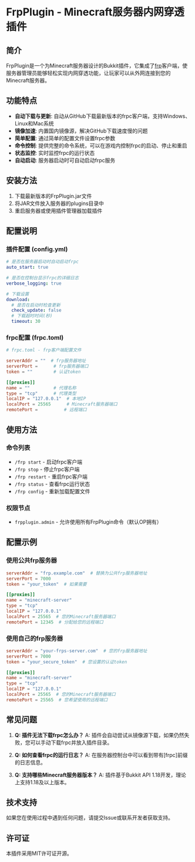 # FrpPlugin - Minecraft服务器内网穿透插件

## 简介

FrpPlugin是一个为Minecraft服务器设计的Bukkit插件，它集成了[frp](https://github.com/fatedier/frp)客户端，使服务器管理员能够轻松实现内网穿透功能，让玩家可以从外网连接到您的Minecraft服务器。

## 功能特点

- **自动下载与更新**: 自动从GitHub下载最新版本的frpc客户端，支持Windows、Linux和Mac系统
- **镜像加速**: 内置国内镜像源，解决GitHub下载速度慢的问题
- **简单配置**: 通过简单的配置文件设置frpc参数
- **命令控制**: 提供完整的命令系统，可以在游戏内控制frpc的启动、停止和重启
- **状态监控**: 实时监控frpc的运行状态
- **自动启动**: 服务器启动时可自动启动frpc服务

## 安装方法

1. 下载最新版本的FrpPlugin.jar文件
2. 将JAR文件放入服务器的plugins目录中
3. 重启服务器或使用插件管理器加载插件

## 配置说明

### 插件配置 (config.yml)

```yaml
# 是否在服务器启动时自动启动frpc
auto_start: true

# 是否在控制台显示frpc的详细日志
verbose_logging: true

# 下载设置
download:
  # 是否在启动时检查更新
  check_update: false
  # 下载超时时间(秒)
  timeout: 30
```

### frpc配置 (frpc.toml)

```toml
# frpc.toml - frp客户端配置文件

serverAddr = ""  # frp服务器地址
serverPort =      # frp服务器端口
token = ""        # 认证token

[[proxies]]
name = ""         # 代理名称
type = "tcp"      # 代理类型
localIP = "127.0.0.1"  # 本地IP
localPort = 25565      # Minecraft服务器端口
remotePort =          # 远程端口
```

## 使用方法

### 命令列表

- `/frp start` - 启动frpc客户端
- `/frp stop` - 停止frpc客户端
- `/frp restart` - 重启frpc客户端
- `/frp status` - 查看frpc运行状态
- `/frp config` - 重新加载配置文件

### 权限节点

- `frpplugin.admin` - 允许使用所有FrpPlugin命令（默认OP拥有）

## 配置示例

### 使用公共frp服务器

```toml
serverAddr = "frp.example.com"  # 替换为公共frp服务器地址
serverPort = 7000
token = "your_token"  # 如果需要

[[proxies]]
name = "minecraft-server"
type = "tcp"
localIP = "127.0.0.1"
localPort = 25565  # 您的Minecraft服务器端口
remotePort = 12345  # 分配给您的远程端口
```

### 使用自己的frp服务器

```toml
serverAddr = "your-frps-server.com"  # 您的frp服务器地址
serverPort = 7000
token = "your_secure_token"  # 您设置的认证token

[[proxies]]
name = "minecraft-server"
type = "tcp"
localIP = "127.0.0.1"
localPort = 25565  # 您的Minecraft服务器端口
remotePort = 25565  # 您希望使用的远程端口
```

## 常见问题

1. **Q: 插件无法下载frpc怎么办？**
   A: 插件会自动尝试从镜像源下载，如果仍然失败，您可以手动下载frpc并放入插件目录。

2. **Q: 如何查看frpc的运行日志？**
   A: 在服务器控制台中可以看到带有[frpc]前缀的日志信息。

3. **Q: 支持哪些Minecraft服务器版本？**
   A: 插件基于Bukkit API 1.18开发，理论上支持1.18及以上版本。

## 技术支持

如果您在使用过程中遇到任何问题，请提交Issue或联系开发者获取支持。

## 许可证

本插件采用MIT许可证开源。